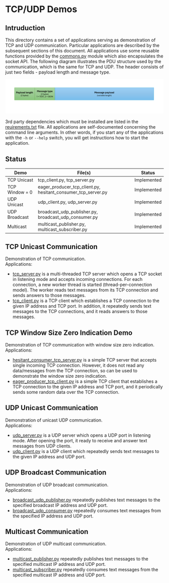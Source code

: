 # TCP/UDP Demos

## Intruduction
This directory contains a set of applications serving as demonstration of TCP and UDP communication. Particular applications are described by the subsequent sections of this document. All applications use some reusable functions provided by the [commons.py](./commons.py) module which also encapsulates the socket API. The following diagram illustrates the PDU structure used by the communication, which is the same for TCP and UDP. The header consists of just two fields - payload length and message type.

![PDU Structure](./pdu.png)

3rd party dependencies which must be installed are listed in the [reuirements.txt](./requirements.txt) file. All applications are self-documented concerning the command line arguments. In other words, if you start any of the applications with the `-h` or `--help` switch, you will get instructions how to start the application.


## Status

| Demo                 | File(s)                                                       | Status               |
| -------------------- | ------------------------------------------------------------- | -------------------- |
| TCP Unicast          | tcp_client.py, tcp_server.py                                  | Implemented          |
| TCP Window = 0       | eager_producer_tcp_client.py, hesitant_consumer_tcp_server.py | Implemented          |
| UDP Unicast          | udp_client.py, udp_server.py                                  | Implemented          |
| UDP Broadcast        | broadcast_udp_publisher.py, broadcast_udp_consumer.py         | Implemented          |
| Multicast            | multicast_publisher.py, multicast_subscriber.py               | Implemented          |


## TCP Unicast Communication
Demonstration of TCP communication.  
Applications:
* [tcp_server.py](./tcp_server.py) is a multi-threaded TCP server which opens a TCP socket in listening mode and accepts incoming connections. For each connection, a new worker thread is started (thread-per-connection model). The worker reads text messages from its TCP connection and sends answers to those messages.
* [tcp_client.py](./tcp_client.py) is a TCP client which establishes a TCP connection to the given IP address and TCP port. In addition, it repeatedly sends text messages to the TCP connections, and it reads answers to those messages.


## TCP Window Size Zero Indication Demo
Demonstration of TCP communication with window size zero indication.  
Applications:
* [hesitant_consumer_tcp_server.py](./hesitant_consumer_tcp_server.py) is a simple TCP server that accepts single incoming TCP connection. However, it does not read any data/messages from the TCP connection, so can be used to demonstrate the window size zero indication.
* [eager_producer_tcp_client.py](./eager_producer_tcp_client.py) is a simple TCP client that establishes a TCP connection to the given IP address and TCP port, and it periodically sends some random data over the TCP connection.


## UDP Unicast Communication
Demonstration of unicast UDP communication.  
Applications:
* [udp_server.py](./udp_server.py) is a UDP server which opens a UDP port in listening mode. After opening the port, it ready to receive and answer text messages from UDP clients.
* [udp_client.py](./udp_client.py) is a UDP client which repeatedly sends text messages to the given IP address and UDP port.


## UDP Broadcast Communication
Demonstration of UDP broadcast communication.  
Applications:
* [broadcast_udp_publisher.py](./broadcast_udp_publisher.py) repeatedly publishes text messages to the specified broadcast IP address and UDP port.
* [broadcast_udp_consumer.py](./broadcast_udp_consumer.py) repeatedly consumes text messages from the specified IP address and UDP port.


## Multicast Communication
Demonstration of UDP multicast communication.  
Applications:
* [multicast_publisher.py](./multicast_publisher.py) repeatedly publishes text messages to the specified multicast IP address and UDP port.
* [multicast_subscriber.py](./multicast_subscriber.py) repeatedly consumes text messages from the specified multicast IP address and UDP port.
